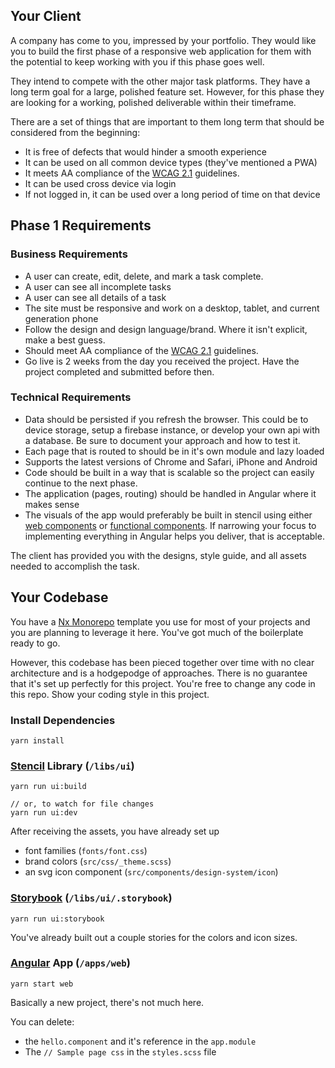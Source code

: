## Your Client

A company has come to you, impressed by your portfolio. They would like you to build the first phase of a responsive web application for them with the potential to keep working with you if this phase goes well.

They intend to compete with the other major task platforms. They have a long term goal for a large, polished feature set. However, for this phase they are looking for a working, polished deliverable within their timeframe. 

There are a set of things that are important to them long term that should be considered from the beginning:
- It is free of defects that would hinder a smooth experience
- It can be used on all common device types (they've mentioned a PWA)
- It meets AA compliance of the [WCAG 2.1](https://www.w3.org/WAI/standards-guidelines/wcag/glance/) guidelines.
- It can be used cross device via login
- If not logged in, it can be used over a long period of time on that device

## Phase 1 Requirements

### Business Requirements

- A user can create, edit, delete, and mark a task complete.
- A user can see all incomplete tasks
- A user can see all details of a task
- The site must be responsive and work on a desktop, tablet, and current generation phone
- Follow the design and design language/brand. Where it isn't explicit, make a best guess. 
- Should meet AA compliance of the [WCAG 2.1](https://www.w3.org/WAI/standards-guidelines/wcag/glance/) guidelines.
- Go live is 2 weeks from the day you received the project. Have the project completed and submitted before then.


### Technical Requirements

- Data should be persisted if you refresh the browser. This could be to device storage, setup a firebase instance, or develop your own api with a database. Be sure to document your approach and how to test it.
- Each page that is routed to should be in it's own module and lazy loaded
- Supports the latest versions of Chrome and Safari, iPhone and Android
- Code should be built in a way that is scalable so the project can easily continue to the next phase.
- The application (pages, routing) should be handled in Angular where it makes sense
- The visuals of the app would preferably be built in stencil using either [web components](https://stenciljs.com/docs/component) or [functional components](https://stenciljs.com/docs/functional-components). If narrowing your focus to implementing everything in Angular helps you deliver, that is acceptable.


The client has provided you with the designs, style guide, and all assets needed to accomplish the task. 

## Your Codebase

You have a [Nx Monorepo](https://nx.dev/angular) template you use for most of your projects and you are planning to leverage it here. You've got much of the boilerplate ready to go.

However, this codebase has been pieced together over time with no clear architecture and is a hodgepodge of approaches. There is no guarantee that it's set up perfectly for this project. You're free to change any code in this repo. Show your coding style in this project. 


### Install Dependencies

```
yarn install
```

### [Stencil](https://stenciljs.com/docs/introduction) Library (`/libs/ui`)

```
yarn run ui:build

// or, to watch for file changes
yarn run ui:dev
```

After receiving the assets, you have already set up 

- font families (`fonts/font.css`)
- brand colors (`src/css/_theme.scss`)
- an svg icon component (`src/components/design-system/icon`)

### [Storybook](https://storybook.js.org/) (`/libs/ui/.storybook`)

```
yarn run ui:storybook
```

You've already built out a couple stories for the colors and icon sizes.


### [Angular](https://angular.io/) App (`/apps/web`)

```
yarn start web
``` 

Basically a new project, there's not much here.

You can delete: 
- the `hello.component` and it's reference in the `app.module`
- The `// Sample page css` in the `styles.scss` file
